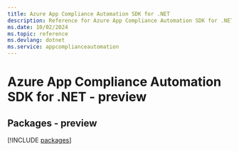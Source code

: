 ```yaml
---
title: Azure App Compliance Automation SDK for .NET
description: Reference for Azure App Compliance Automation SDK for .NET
ms.date: 10/02/2024
ms.topic: reference
ms.devlang: dotnet
ms.service: appcomplianceautomation
---
```

# Azure App Compliance Automation SDK for .NET - preview
## Packages - preview
[!INCLUDE [packages](app-compliance-automation-index.md)]